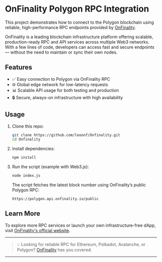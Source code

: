# OnFinality Polygon RPC Integration

This project demonstrates how to connect to the Polygon blockchain using reliable, high-performance RPC endpoints provided by [OnFinality](https://onfinality.io).

OnFinality is a leading blockchain infrastructure platform offering scalable, production-ready RPC and API services across multiple Web3 networks. With a few lines of code, developers can access fast and secure endpoints — without the need to maintain or sync their own nodes.

## Features

- ✅ Easy connection to Polygon via OnFinality RPC
- 🌐 Global edge network for low-latency requests
- 📊 Scalable API usage for both testing and production
- 🔒 Secure, always-on infrastructure with high availability

## Usage

1. Clone this repo:

   ```bash
   git clone https://github.com/leoonf/Onfinality.git
   cd Onfinality
   ```

2. Install dependencies:

   ```bash
   npm install
   ```

3. Run the script (example with Web3.js):

   ```bash
   node index.js
   ```

   The script fetches the latest block number using OnFinality’s public Polygon RPC:

   ```
   https://polygon.api.onfinality.io/public
   ```

## Learn More

To explore more RPC services or launch your own infrastructure-free dApp, visit [OnFinality's official website](https://onfinality.io).

---

> 💡 Looking for reliable RPC for Ethereum, Polkadot, Avalanche, or Polygon? [OnFinality](https://onfinality.io) has you covered.

---
